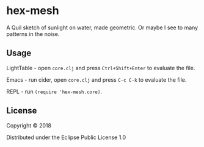 # hex-mesh

A Quil sketch of sunlight on water, made geometric.
Or maybe I see to many patterns in the noise.


## Usage

LightTable - open `core.clj` and press `Ctrl+Shift+Enter` to evaluate the file.

Emacs - run cider, open `core.clj` and press `C-c C-k` to evaluate the file.

REPL - run `(require 'hex-mesh.core)`.

## License

Copyright © 2018

Distributed under the Eclipse Public License 1.0
